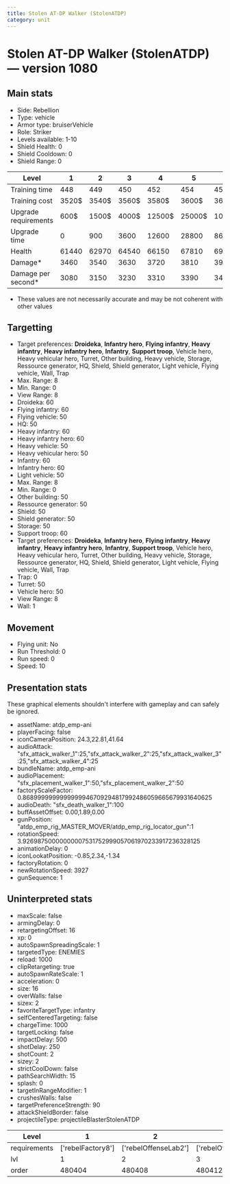 ```yaml
---
title: Stolen AT-DP Walker (StolenATDP)
category: unit
---
```


# Stolen AT-DP Walker (StolenATDP) — version 1080

## Main stats

  * Side: Rebellion
  * Type: vehicle
  * Armor type: bruiserVehicle
  * Role: Striker
  * Levels available: 1-10
  * Shield Health: 0
  * Shield Cooldown: 0
  * Shield Range: 0

|Level               |1    |2    |3    |4     |5     |6      |7      |8      |9       |10      |
|--------------------|-----|-----|-----|------|------|-------|-------|-------|--------|--------|
|Training time       |448  |449  |450  |452   |454   |456    |458    |460    |464     |480     |
|Training cost       |3520$|3540$|3560$|3580$ |3600$ |3620$  |3640$  |3660$  |3696$   |4048$   |
|Upgrade requirements|600$ |1500$|4000$|12500$|25000$|100000$|160000$|320000$|1000000$|1750000$|
|Upgrade time        |0    |900  |3600 |12600 |28800 |86400  |172800 |302400 |432000  |691200  |
|Health              |61440|62970|64540|66150 |67810 |69510  |71260  |73060  |74900   |76800   |
|Damage*             |3460 |3540 |3630 |3720  |3810  |3910   |4010   |4110   |4210    |4320    |
|Damage per second*  |3080 |3150 |3230 |3310  |3390  |3480   |3560   |3650   |3740    |3840    |

* These values are not necessarily accurate and may be not coherent with other values

## Targetting

  * Target preferences: **Droideka**, **Infantry hero**, **Flying infantry**, **Heavy infantry**, **Heavy infantry hero**, **Infantry**, **Support troop**, Vehicle hero, Heavy vehicular hero, Turret, Other building, Heavy vehicle, Storage, Ressource generator, HQ, Shield, Shield generator, Light vehicle, Flying vehicle, Wall, Trap
  * Max. Range: 8
  * Min. Range: 0
  * View Range: 8
  * Droideka: 60
  * Flying infantry: 60
  * Flying vehicle: 50
  * HQ: 50
  * Heavy infantry: 60
  * Heavy infantry hero: 60
  * Heavy vehicle: 50
  * Heavy vehicular hero: 50
  * Infantry: 60
  * Infantry hero: 60
  * Light vehicle: 50
  * Max. Range: 8
  * Min. Range: 0
  * Other building: 50
  * Ressource generator: 50
  * Shield: 50
  * Shield generator: 50
  * Storage: 50
  * Support troop: 60
  * Target preferences: **Droideka**, **Infantry hero**, **Flying infantry**, **Heavy infantry**, **Heavy infantry hero**, **Infantry**, **Support troop**, Vehicle hero, Heavy vehicular hero, Turret, Other building, Heavy vehicle, Storage, Ressource generator, HQ, Shield, Shield generator, Light vehicle, Flying vehicle, Wall, Trap
  * Trap: 0
  * Turret: 50
  * Vehicle hero: 50
  * View Range: 8
  * Wall: 1

## Movement

  * Flying unit: No
  * Run Threshold: 0
  * Run speed: 0
  * Speed: 10

## Presentation stats

These graphical elements shouldn't interfere with gameplay and can safely be ignored.

  * assetName: atdp_emp-ani
  * playerFacing: false
  * iconCameraPosition: 24.3,22.81,41.64
  * audioAttack: "sfx_attack_walker_1":25,"sfx_attack_walker_2":25,"sfx_attack_walker_3":25,"sfx_attack_walker_4":25
  * bundleName: atdp_emp-ani
  * audioPlacement: "sfx_placement_walker_1":50,"sfx_placement_walker_2":50
  * factoryScaleFactor: 0.8689999999999999946709294817992486059665679931640625
  * audioDeath: "sfx_death_walker_1":100
  * buffAssetOffset: 0.00,1.89,0.00
  * gunPosition: "atdp_emp_rig_MASTER_MOVER/atdp_emp_rig_locator_gun":1
  * rotationSpeed: 3.92698750000000007531752999057061970233917236328125
  * animationDelay: 0
  * iconLookatPosition: -0.85,2.34,-1.34
  * factoryRotation: 0
  * newRotationSpeed: 3927
  * gunSequence: 1

## Uninterpreted stats

  * maxScale: false
  * armingDelay: 0
  * retargetingOffset: 16
  * xp: 0
  * autoSpawnSpreadingScale: 1
  * targetedType: ENEMIES
  * reload: 1000
  * clipRetargeting: true
  * autoSpawnRateScale: 1
  * acceleration: 0
  * size: 16
  * overWalls: false
  * sizex: 2
  * favoriteTargetType: infantry
  * selfCenteredTargeting: false
  * chargeTime: 1000
  * targetLocking: false
  * impactDelay: 500
  * shotDelay: 250
  * shotCount: 2
  * sizey: 2
  * strictCoolDown: false
  * pathSearchWidth: 15
  * splash: 0
  * targetInRangeModifier: 1
  * crushesWalls: false
  * targetPreferenceStrength: 90
  * attackShieldBorder: false
  * projectileType: projectileBlasterStolenATDP

|Level       |1                |2                   |3                   |4                   |5                   |6                   |7                   |8                   |9                   |10                   |
|------------|-----------------|--------------------|--------------------|--------------------|--------------------|--------------------|--------------------|--------------------|--------------------|---------------------|
|requirements|['rebelFactory8']|['rebelOffenseLab2']|['rebelOffenseLab3']|['rebelOffenseLab4']|['rebelOffenseLab5']|['rebelOffenseLab6']|['rebelOffenseLab7']|['rebelOffenseLab8']|['rebelOffenseLab9']|['rebelOffenseLab10']|
|lvl         |1                |2                   |3                   |4                   |5                   |6                   |7                   |8                   |9                   |10                   |
|order       |480404           |480408              |480412              |480416              |480420              |480424              |480428              |480432              |480436              |480440               |

